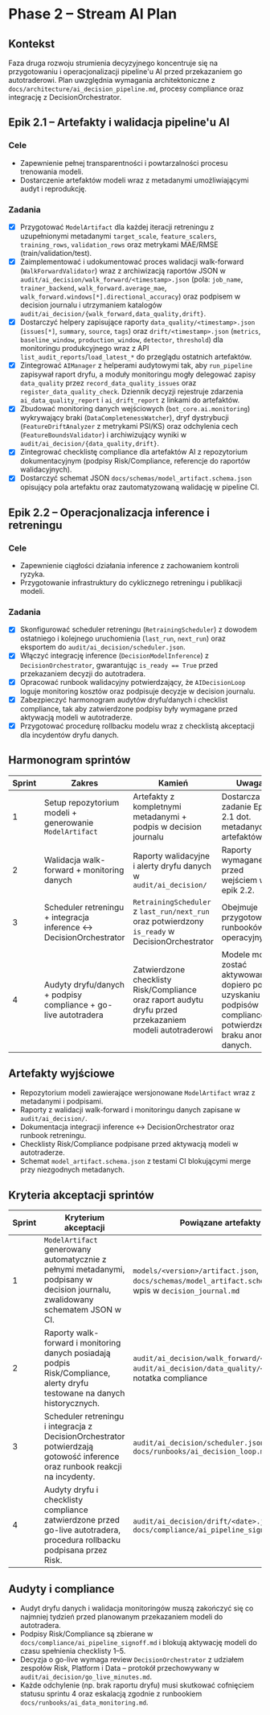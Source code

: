# Phase 2 – Stream AI Plan

## Kontekst

Faza druga rozwoju strumienia decyzyjnego koncentruje się na przygotowaniu i operacjonalizacji pipeline'u AI przed przekazaniem go autotraderowi. Plan uwzględnia wymagania architektoniczne z `docs/architecture/ai_decision_pipeline.md`, procesy compliance oraz integrację z DecisionOrchestrator.

## Epik 2.1 – Artefakty i walidacja pipeline'u AI

### Cele
- Zapewnienie pełnej transparentności i powtarzalności procesu trenowania modeli.
- Dostarczenie artefaktów modeli wraz z metadanymi umożliwiającymi audyt i reprodukcję.

### Zadania
- [x] Przygotować `ModelArtifact` dla każdej iteracji retreningu z uzupełnionymi metadanymi `target_scale`, `feature_scalers`, `training_rows`, `validation_rows` oraz metrykami MAE/RMSE (train/validation/test).
- [x] Zaimplementować i udokumentować proces walidacji walk-forward (`WalkForwardValidator`) wraz z archiwizacją raportów JSON w `audit/ai_decision/walk_forward/<timestamp>.json` (pola: `job_name`, `trainer_backend`, `walk_forward.average_mae`, `walk_forward.windows[*].directional_accuracy`) oraz podpisem w decision journalu i utrzymaniem katalogów `audit/ai_decision/{walk_forward,data_quality,drift}`.
- [x] Dostarczyć helpery zapisujące raporty `data_quality/<timestamp>.json` (`issues[*]`, `summary`, `source`, `tags`) oraz `drift/<timestamp>.json` (`metrics`, `baseline_window`, `production_window`, `detector`, `threshold`) dla monitoringu produkcyjnego wraz z API `list_audit_reports`/`load_latest_*` do przeglądu ostatnich artefaktów.
- [x] Zintegrować `AIManager` z helperami audytowymi tak, aby `run_pipeline` zapisywał raport dryfu, a moduły monitoringu mogły delegować zapisy `data_quality` przez `record_data_quality_issues` oraz `register_data_quality_check`. Dziennik decyzji rejestruje zdarzenia `ai_data_quality_report` i `ai_drift_report` z linkami do artefaktów.
- [x] Zbudować monitoring danych wejściowych (`bot_core.ai.monitoring`) wykrywający braki (`DataCompletenessWatcher`), dryf dystrybucji (`FeatureDriftAnalyzer` z metrykami PSI/KS) oraz odchylenia cech (`FeatureBoundsValidator`) i archiwizujący wyniki w `audit/ai_decision/{data_quality,drift}`.
- [x] Zintegrować checklistę compliance dla artefaktów AI z repozytorium dokumentacyjnym (podpisy Risk/Compliance, referencje do raportów walidacyjnych).
- [x] Dostarczyć schemat JSON `docs/schemas/model_artifact.schema.json` opisujący pola artefaktu oraz zautomatyzowaną walidację w pipeline CI.

## Epik 2.2 – Operacjonalizacja inference i retreningu

### Cele
- Zapewnienie ciągłości działania inference z zachowaniem kontroli ryzyka.
- Przygotowanie infrastruktury do cyklicznego retreningu i publikacji modeli.

### Zadania
- [x] Skonfigurować scheduler retreningu (`RetrainingScheduler`) z dowodem ostatniego i kolejnego uruchomienia (`last_run`, `next_run`) oraz eksportem do `audit/ai_decision/scheduler.json`.
- [x] Włączyć integrację inference (`DecisionModelInference`) z `DecisionOrchestrator`, gwarantując `is_ready == True` przed przekazaniem decyzji do autotradera.
- [x] Opracować runbook walidacyjny potwierdzający, że `AIDecisionLoop` loguje monitoring kosztów oraz podpisuje decyzje w decision journalu.
- [x] Zabezpieczyć harmonogram audytów dryfu/danych i checklist compliance, tak aby zatwierdzone podpisy były wymagane przed aktywacją modeli w autotraderze.
- [x] Przygotować procedurę rollbacku modelu wraz z checklistą akceptacji dla incydentów dryfu danych.

## Harmonogram sprintów

| Sprint | Zakres | Kamień | Uwaga |
| --- | --- | --- | --- |
| 1 | Setup repozytorium modeli + generowanie `ModelArtifact` | Artefakty z kompletnymi metadanymi + podpis w decision journalu | Dostarcza zadanie Epiku 2.1 dot. metadanych artefaktów. |
| 2 | Walidacja walk-forward + monitoring danych | Raporty walidacyjne i alerty dryfu danych w `audit/ai_decision/` | Raporty wymagane przed wejściem w epik 2.2. |
| 3 | Scheduler retreningu + integracja inference ↔️ DecisionOrchestrator | `RetrainingScheduler` z `last_run/next_run` oraz potwierdzony `is_ready` w DecisionOrchestrator | Obejmuje przygotowanie runbooków operacyjnych. |
| 4 | Audyty dryfu/danych + podpisy compliance + go-live autotradera | Zatwierdzone checklisty Risk/Compliance oraz raport audytu dryfu przed przekazaniem modeli autotraderowi | Modele mogą zostać aktywowane dopiero po uzyskaniu podpisów compliance i potwierdzeniu braku anomalii danych. |

## Artefakty wyjściowe
- Repozytorium modeli zawierające wersjonowane `ModelArtifact` wraz z metadanymi i podpisami.
- Raporty z walidacji walk-forward i monitoringu danych zapisane w `audit/ai_decision/`.
- Dokumentacja integracji inference ↔️ DecisionOrchestrator oraz runbook retreningu.
- Checklisty Risk/Compliance podpisane przed aktywacją modeli w autotraderze.
- Schemat `model_artifact.schema.json` z testami CI blokującymi merge przy niezgodnych metadanych.

## Kryteria akceptacji sprintów

| Sprint | Kryterium akceptacji | Powiązane artefakty |
| --- | --- | --- |
| 1 | `ModelArtifact` generowany automatycznie z pełnymi metadanymi, podpisany w decision journalu, zwalidowany schematem JSON w CI. | `models/<version>/artifact.json`, `docs/schemas/model_artifact.schema.json`, wpis w `decision_journal.md` |
| 2 | Raporty walk-forward i monitoring danych posiadają podpis Risk/Compliance, alerty dryfu testowane na danych historycznych. | `audit/ai_decision/walk_forward/<date>.json`, `audit/ai_decision/data_quality/<date>.json`, notatka compliance |
| 3 | Scheduler retreningu i integracja z DecisionOrchestrator potwierdzają gotowość inference oraz runbook reakcji na incydenty. | `audit/ai_decision/scheduler.json`, `docs/runbooks/ai_decision_loop.md` |
| 4 | Audyty dryfu i checklisty compliance zatwierdzone przed go-live autotradera, procedura rollbacku podpisana przez Risk. | `audit/ai_decision/drift/<date>.json`, `docs/compliance/ai_pipeline_signoff.md` |

## Audyty i compliance

- Audyt dryfu danych i walidacja monitoringów muszą zakończyć się co najmniej tydzień przed planowanym przekazaniem modeli do autotradera.
- Podpisy Risk/Compliance są zbierane w `docs/compliance/ai_pipeline_signoff.md` i blokują aktywację modeli do czasu spełnienia checklisty 1–5.
- Decyzja o go-live wymaga review `DecisionOrchestrator` z udziałem zespołów Risk, Platform i Data – protokół przechowywany w `audit/ai_decision/go_live_minutes.md`.
- Każde odchylenie (np. brak raportu dryfu) musi skutkować cofnięciem statusu sprintu 4 oraz eskalacją zgodnie z runbookiem `docs/runbooks/ai_data_monitoring.md`.
